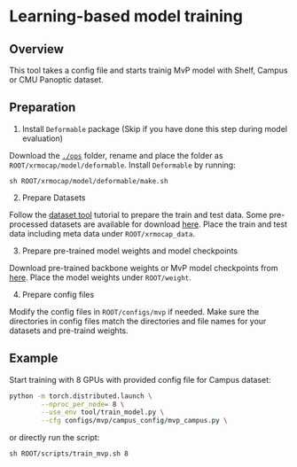 # Learning-based model training

## Overview

This tool takes a config file and starts trainig MvP model with Shelf, Campus or CMU Panoptic dataset.

## Preparation

1. Install `Deformable` package (Skip if you have done this step during model evaluation)

Download the [`./ops`](https://github.com/sail-sg/mvp/tree/main/lib/models/ops) folder, rename and place the folder as `ROOT/xrmocap/model/deformable`. Install `Deformable` by running:
```
sh ROOT/xrmocap/model/deformable/make.sh
```

2. Prepare Datasets

Follow the [dataset tool](./prepare_dataset.md) tutorial to prepare the train and test data. Some pre-processed datasets are available for download [here](../dataset_preparation.md). Place the train and test data including meta data under `ROOT/xrmocap_data`.


3. Prepare pre-trained model weights and model checkpoints

Download pre-trained backbone weights or MvP model checkpoints from [here](../../../configs/mvp/README.md). Place the model weights under `ROOT/weight`.

4. Prepare config files

Modify the config files in `ROOT/configs/mvp` if needed. Make sure the directories in config files match the directories and file names for your datasets and pre-traind weights.

## Example

Start training with 8 GPUs with provided config file for Campus dataset:

```bash
python -m torch.distributed.launch \
        --nproc_per_node= 8 \
        --use_env tool/train_model.py \
        --cfg configs/mvp/campus_config/mvp_campus.py \
```

or directly run the script:

```
sh ROOT/scripts/train_mvp.sh 8
